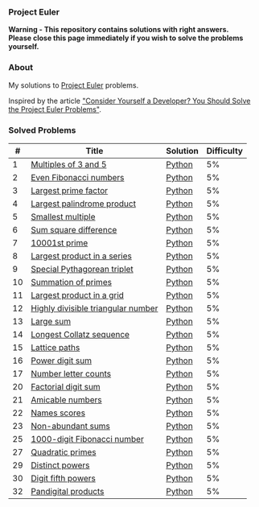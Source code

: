 ### Project Euler

**Warning - This repository contains solutions with right answers.<br/>
Please close this page immediately if you wish to solve the problems yourself.**

### About
My solutions to [Project Euler](https://projecteuler.net) problems.

Inspired by the article ["Consider Yourself a Developer? You Should Solve the Project Euler Problems"](https://blog.usejournal.com/consider-yourself-a-developer-you-should-solve-the-project-euler-problems-ed8d13397c9c).

### Solved Problems
| # | Title | Solution | Difficulty |
|---| ----- | -------- | ---------- |
|1|[Multiples of 3 and 5](https://projecteuler.net/problem=1)|[Python](./solutions/problem_001.py)|5%|
|2|[Even Fibonacci numbers](https://projecteuler.net/problem=2)|[Python](./solutions/problem_002.py)|5%|
|3|[Largest prime factor](https://projecteuler.net/problem=3)|[Python](./solutions/problem_003.py)|5%|
|4|[Largest palindrome product](https://projecteuler.net/problem=4)|[Python](./solutions/problem_004.py)|5%|
|5|[Smallest multiple](https://projecteuler.net/problem=5)|[Python](./solutions/problem_005.py)|5%|
|6|[Sum square difference](https://projecteuler.net/problem=6)|[Python](./solutions/problem_006.py)|5%|
|7|[10001st prime](https://projecteuler.net/problem=7)|[Python](./solutions/problem_007.py)|5%|
|8|[Largest product in a series](https://projecteuler.net/problem=8)|[Python](./solutions/problem_008.py)|5%|
|9|[Special Pythagorean triplet](https://projecteuler.net/problem=9)|[Python](./solutions/problem_009.py)|5%|
|10|[Summation of primes](https://projecteuler.net/problem=10)|[Python](./solutions/problem_010.py)|5%|
|11|[Largest product in a grid](https://projecteuler.net/problem=11)|[Python](./solutions/problem_011.py)|5%|
|12|[Highly divisible triangular number](https://projecteuler.net/problem=12)|[Python](./solutions/problem_012.py)|5%|
|13|[Large sum](https://projecteuler.net/problem=13)|[Python](./solutions/problem_013.py)|5%|
|14|[Longest Collatz sequence](https://projecteuler.net/problem=14)|[Python](./solutions/problem_014.py)|5%|
|15|[Lattice paths](https://projecteuler.net/problem=15)|[Python](./solutions/problem_015.py)|5%|
|16|[Power digit sum](https://projecteuler.net/problem=16)|[Python](./solutions/problem_016.py)|5%|
|17|[Number letter counts](https://projecteuler.net/problem=17)|[Python](./solutions/problem_017.py)|5%|
|20|[Factorial digit sum](https://projecteuler.net/problem=20)|[Python](./solutions/problem_020.py)|5%|
|21|[Amicable numbers](https://projecteuler.net/problem=21)|[Python](./solutions/problem_021.py)|5%|
|22|[Names scores](https://projecteuler.net/problem=22)|[Python](./solutions/problem_022.py)|5%|
|23|[Non-abundant sums](https://projecteuler.net/problem=23)|[Python](./solutions/problem_023.py)|5%|
|25|[1000-digit Fibonacci number](https://projecteuler.net/problem=25)|[Python](./solutions/problem_025.py)|5%|
|27|[Quadratic primes](https://projecteuler.net/problem=27)|[Python](./solutions/problem_027.py)|5%|
|29|[Distinct powers](https://projecteuler.net/problem=29)|[Python](./solutions/problem_029.py)|5%|
|30|[Digit fifth powers](https://projecteuler.net/problem=30)|[Python](./solutions/problem_030.py)|5%|
|32|[Pandigital products](https://projecteuler.net/problem=32)|[Python](./solutions/problem_032.py)|5%|
